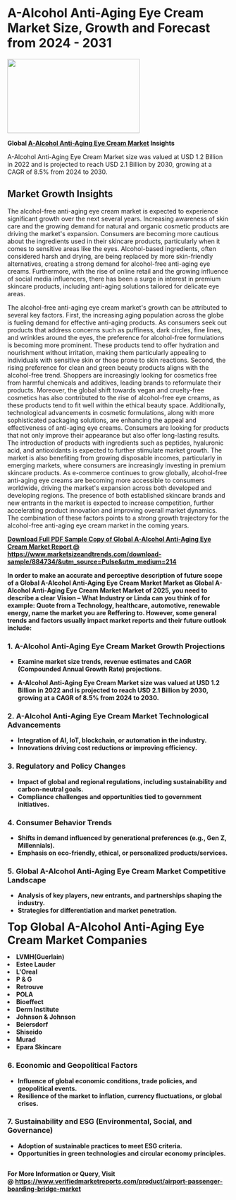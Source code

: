 <H1>A-Alcohol Anti-Aging Eye Cream Market Size, Growth and Forecast from 2024 - 2031</H1><img class="aligncenter size-medium wp-image-584254" src="https://thirdeyenews.in/wp-content/uploads/2024/09/Global-Market-Research-300x168.jpeg" alt="" width="300" height="168" /><p><strong>Global&nbsp;<a href="https://www.marketsizeandtrends.com/download-sample/884734/&amp;utm_source=Pulse&amp;utm_medium=214">A-Alcohol Anti-Aging Eye Cream Market</a> Insights</strong></p><p>A-Alcohol Anti-Aging Eye Cream Market size was valued at USD 1.2 Billion in 2022 and is projected to reach USD 2.1 Billion by 2030, growing at a CAGR of 8.5% from 2024 to 2030.</p><p><h2>Market Growth Insights</h2> <p>The alcohol-free anti-aging eye cream market is expected to experience significant growth over the next several years. Increasing awareness of skin care and the growing demand for natural and organic cosmetic products are driving the market's expansion. Consumers are becoming more cautious about the ingredients used in their skincare products, particularly when it comes to sensitive areas like the eyes. Alcohol-based ingredients, often considered harsh and drying, are being replaced by more skin-friendly alternatives, creating a strong demand for alcohol-free anti-aging eye creams. Furthermore, with the rise of online retail and the growing influence of social media influencers, there has been a surge in interest in premium skincare products, including anti-aging solutions tailored for delicate eye areas.</p> <p><strong><a href="#"></a></strong></p> <p>The alcohol-free anti-aging eye cream market's growth can be attributed to several key factors. First, the increasing aging population across the globe is fueling demand for effective anti-aging products. As consumers seek out products that address concerns such as puffiness, dark circles, fine lines, and wrinkles around the eyes, the preference for alcohol-free formulations is becoming more prominent. These products tend to offer hydration and nourishment without irritation, making them particularly appealing to individuals with sensitive skin or those prone to skin reactions. Second, the rising preference for clean and green beauty products aligns with the alcohol-free trend. Shoppers are increasingly looking for cosmetics free from harmful chemicals and additives, leading brands to reformulate their products. Moreover, the global shift towards vegan and cruelty-free cosmetics has also contributed to the rise of alcohol-free eye creams, as these products tend to fit well within the ethical beauty space. Additionally, technological advancements in cosmetic formulations, along with more sophisticated packaging solutions, are enhancing the appeal and effectiveness of anti-aging eye creams. Consumers are looking for products that not only improve their appearance but also offer long-lasting results. The introduction of products with ingredients such as peptides, hyaluronic acid, and antioxidants is expected to further stimulate market growth. The market is also benefiting from growing disposable incomes, particularly in emerging markets, where consumers are increasingly investing in premium skincare products. As e-commerce continues to grow globally, alcohol-free anti-aging eye creams are becoming more accessible to consumers worldwide, driving the market's expansion across both developed and developing regions. The presence of both established skincare brands and new entrants in the market is expected to increase competition, further accelerating product innovation and improving overall market dynamics. The combination of these factors points to a strong growth trajectory for the alcohol-free anti-aging eye cream market in the coming years.</p> <p><strong><a href="#"></p><p><span class=""><strong>Download Full PDF Sample Copy of Global A-Alcohol Anti-Aging Eye Cream Market Report</strong> @ <a href="https://www.marketsizeandtrends.com/download-sample/884734/&amp;utm_source=Pulse&amp;utm_medium=214" target="_blank">https://www.marketsizeandtrends.com/download-sample/884734/&amp;utm_source=Pulse&amp;utm_medium=214</a></span></p><p>In order to make an accurate and perceptive description of future scope of a Global&nbsp;A-Alcohol Anti-Aging Eye Cream Market Market as Global&nbsp;A-Alcohol Anti-Aging Eye Cream Market Market of 2025, you need to describe a clear Vision &ndash; What Industry or Linda can you think of for example: Quote from a Technology, healthcare, automotive, renewable energy, name the market you are Reffering to. However, some general trends and factors usually impact market reports and their future outlook include:</p><h3>1.&nbsp;<strong>A-Alcohol Anti-Aging Eye Cream Market Growth Projections</strong></h3><ul><li>Examine market size trends, revenue estimates and CAGR (Compounded Annual Growth Rate) projections.</li><li><p>A-Alcohol Anti-Aging Eye Cream Market size was valued at USD 1.2 Billion in 2022 and is projected to reach USD 2.1 Billion by 2030, growing at a CAGR of 8.5% from 2024 to 2030.</p></li></ul><h3>2.&nbsp;<strong>A-Alcohol Anti-Aging Eye Cream Market Technological Advancements</strong></h3><ul><li>Integration of AI, IoT, blockchain, or automation in the industry.</li><li>Innovations driving cost reductions or improving efficiency.</li></ul><h3>3.&nbsp;<strong>Regulatory and Policy Changes</strong></h3><ul><li>Impact of global and regional regulations, including sustainability and carbon-neutral goals.</li><li>Compliance challenges and opportunities tied to government initiatives.</li></ul><h3>4.&nbsp;<strong>Consumer Behavior Trends</strong></h3><ul><li>Shifts in demand influenced by generational preferences (e.g., Gen Z, Millennials).</li><li>Emphasis on eco-friendly, ethical, or personalized products/services.</li></ul><h3>5.&nbsp;<strong>Global A-Alcohol Anti-Aging Eye Cream Market Competitive Landscape</strong></h3><ul><li>Analysis of key players, new entrants, and partnerships shaping the industry.</li><li>Strategies for differentiation and market penetration.</li></ul><p data-pm-slice="1 1 []"><span style="color: inherit; font-family: inherit; font-size: 25px;">Top Global A-Alcohol Anti-Aging Eye Cream Market Companies</span></p><div class="" data-test-id=""><p><li>LVMH(Guerlain)</li><li> Estee Lauder</li><li> L'Oreal</li><li> P & G</li><li> Retrouve</li><li> POLA</li><li> Bioeffect</li><li> Derm Institute</li><li> Johnson & Johnson</li><li> Beiersdorf</li><li> Shiseido</li><li> Murad</li><li> Epara Skincare</li></p></div><h3>6.&nbsp;<strong>Economic and Geopolitical Factors</strong></h3><ul><li>Influence of global economic conditions, trade policies, and geopolitical events.</li><li>Resilience of the market to inflation, currency fluctuations, or global crises.</li></ul><h3>7.&nbsp;<strong>Sustainability and ESG (Environmental, Social, and Governance)</strong></h3><ul><li>Adoption of sustainable practices to meet ESG criteria.</li><li>Opportunities in green technologies and circular economy principles.</li></ul><h2><strong style="font-size: 14px;">For More Information or Query, Visit @&nbsp;</strong><a style="background-color: #ffffff; font-size: 14px;" href="https://www.marketsizeandtrends.com/report/a-alcohol-anti-aging-eye-cream-market/" target="_blank">https://www.verifiedmarketreports.com/product/airport-passenger-boarding-bridge-market</a></h2>
